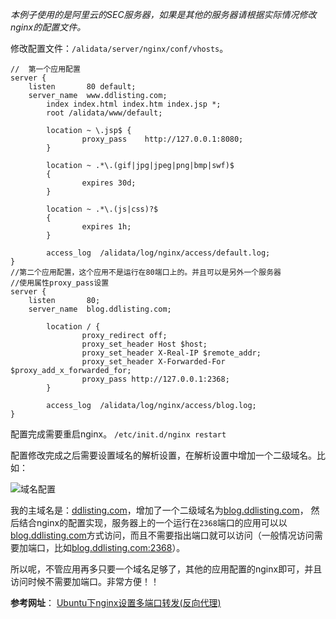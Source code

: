 *本例子使用的是阿里云的SEC服务器，如果是其他的服务器请根据实际情况修改nginx的配置文件。*

修改配置文件：`/alidata/server/nginx/conf/vhosts`。

```
//  第一个应用配置
server {
    listen       80 default;
    server_name  www.ddlisting.com;
        index index.html index.htm index.jsp *;
        root /alidata/www/default;

        location ~ \.jsp$ {
                proxy_pass    http://127.0.0.1:8080;
        }

        location ~ .*\.(gif|jpg|jpeg|png|bmp|swf)$
        {
                expires 30d;
        }

        location ~ .*\.(js|css)?$
        {
                expires 1h;
        }

        access_log  /alidata/log/nginx/access/default.log;
}
//第二个应用配置，这个应用不是运行在80端口上的。并且可以是另外一个服务器
//使用属性proxy_pass设置
server {
    listen       80;
    server_name  blog.ddlisting.com;

        location / {
                proxy_redirect off;
                proxy_set_header Host $host;
                proxy_set_header X-Real-IP $remote_addr;
                proxy_set_header X-Forwarded-For $proxy_add_x_forwarded_for;
                proxy_pass http://127.0.0.1:2368;
        }

        access_log  /alidata/log/nginx/access/blog.log;
}
```

配置完成需要重启nginx。
`/etc/init.d/nginx restart`

配置修改完成之后需要设置域名的解析设置，在解析设置中增加一个二级域名。比如：

![域名配置](http://7xnrhh.com1.z0.glb.clouddn.com/%E5%9F%9F%E5%90%8D%E9%85%8D%E7%BD%AE.png)

我的主域名是：[ddlisting.com](ddlisting.com)，增加了一个二级域名为[blog.ddlisting.com](blog.ddlisting.com)，
然后结合nginx的配置实现，服务器上的一个运行在`2368`端口的应用可以以[blog.ddlisting.com](blog.ddlisting.com)方式访问，而且不需要指出端口就可以访问（一般情况访问需要加端口，比如[blog.ddlisting.com:2368](blog.ddlisting.com:2368)）。

所以呢，不管应用再多只要一个域名足够了，其他的应用配置的nginx即可，并且访问时候不需要加端口。非常方便！！


**参考网址**：
[Ubuntu下nginx设置多端口转发(反向代理)](http://touzi.github.io/Ubuntu%E4%B8%8Bnginx%E8%AE%BE%E7%BD%AE%E5%A4%9A%E7%AB%AF%E5%8F%A3%E8%BD%AC%E5%8F%91(%E5%8F%8D%E5%90%91%E4%BB%A3%E7%90%86)/
)
